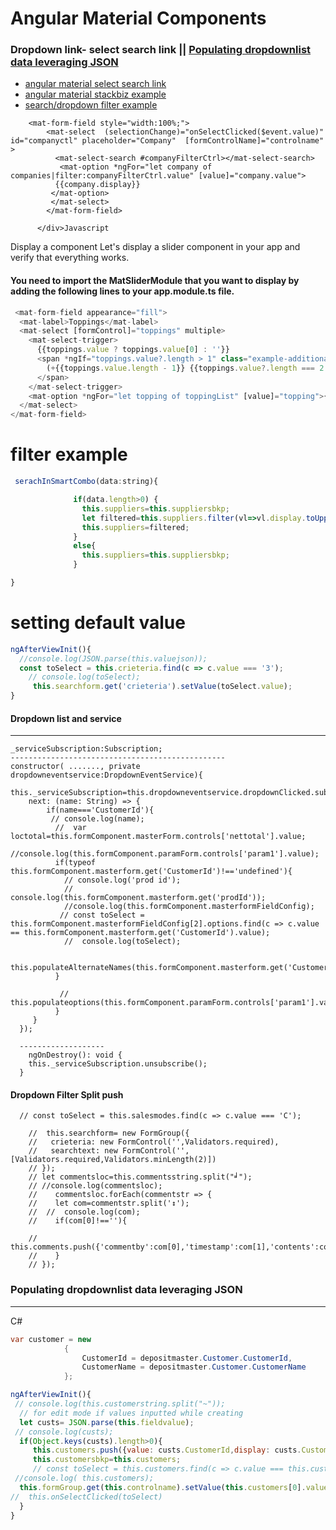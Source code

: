 # Angular Material Components
### Dropdown link- select search link || [Populating dropdownlist data leveraging JSON](#Populating-dropdownlist-data-leveraging-JSON)

- [angular material select search link](https://www.npmjs.com/package/ngx-mat-select-search)
- [angular material stackbiz example](https://stackblitz.com/edit/mat-select-search)
- [search/dropdown filter example](#filter-example)
```<div  [formGroup]="formGroup" style="width:100%;">
    <mat-form-field style="width:100%;">
        <mat-select  (selectionChange)="onSelectClicked($event.value)" id="companyctl" placeholder="Company"  [formControlName]="controlname" >
          <mat-select-search #companyFilterCtrl></mat-select-search>
           <mat-option *ngFor="let company of companies|filter:companyFilterCtrl.value" [value]="company.value">
          {{company.display}}
         </mat-option>
         </mat-select>
        </mat-form-field>

      </div>Javascript

```

Display a component
Let's display a slider component in your app and verify that everything works.

#### You need to import the MatSliderModule that you want to display by adding the following lines to your app.module.ts file.

```Javascript
 <mat-form-field appearance="fill">
  <mat-label>Toppings</mat-label>
  <mat-select [formControl]="toppings" multiple>
    <mat-select-trigger>
      {{toppings.value ? toppings.value[0] : ''}}
      <span *ngIf="toppings.value?.length > 1" class="example-additional-selection">
        (+{{toppings.value.length - 1}} {{toppings.value?.length === 2 ? 'other' : 'others'}})
      </span>
    </mat-select-trigger>
    <mat-option *ngFor="let topping of toppingList" [value]="topping">{{topping}}</mat-option>
  </mat-select>
</mat-form-field>

```

# filter example
``` Javascript
 serachInSmartCombo(data:string){

              if(data.length>0) {
                this.suppliers=this.suppliersbkp;
                let filtered=this.suppliers.filter(vl=>vl.display.toUpperCase().indexOf(data.toUpperCase())!==-1);
                this.suppliers=filtered;
              }
              else{
                this.suppliers=this.suppliersbkp;
              }

}
```
# setting default value
```Javascript
ngAfterViewInit(){
  //console.log(JSON.parse(this.valuejson));
  const toSelect = this.crieteria.find(c => c.value === '3');
    // console.log(toSelect);
     this.searchform.get('crieteria').setValue(toSelect.value);
}
```

#### Dropdown list and service
---------------------------------------
```
_serviceSubscription:Subscription;
------------------------------------------------
constructor( ......., private dropdowneventservice:DropdownEventService){
 this._serviceSubscription=this.dropdowneventservice.dropdownClicked.subscribe({
    next: (name: String) => {
        if(name==='CustomerId'){
         // console.log(name);
          //  var loctotal=this.formComponent.masterForm.controls['nettotal'].value;
          //console.log(this.formComponent.paramForm.controls['param1'].value);
          if(typeof this.formComponent.masterform.get('CustomerId')!=='undefined'){
            // console.log('prod id');
            // console.log(this.formComponent.masterform.get('prodId'));
            //console.log(this.formComponent.masterformFieldConfig);
           // const toSelect = this.formComponent.masterformFieldConfig[2].options.find(c => c.value == this.formComponent.masterform.get('CustomerId').value);
            //  console.log(toSelect);

              this.populateAlternateNames(this.formComponent.masterform.get('CustomerId').value);
          }

           // this.populateoptions(this.formComponent.paramForm.controls['param1'].value,this.formComponent.paramForm.controls['param2'].value);
          }
     }
  });
  
  -------------------
    ngOnDestroy(): void {
    this._serviceSubscription.unsubscribe();
  }
```

#### Dropdown Filter Split push
```
  // const toSelect = this.salesmodes.find(c => c.value === 'C');

    //  this.searchform= new FormGroup({
    //   crieteria: new FormControl('',Validators.required),
    //   searchtext: new FormControl('',[Validators.required,Validators.minLength(2)])
    // });
    // let commentsloc=this.commentsstring.split("╛");
    // //console.log(commentsloc);
    //    commentsloc.forEach(commentstr => {
    //    let com=commentstr.split('↕');
    //  //  console.log(com);
    //    if(com[0]!==''){

    //    this.comments.push({'commentby':com[0],'timestamp':com[1],'contents':com[2],'status':com[3]});
    //    }
    // });
```

### Populating dropdownlist data leveraging JSON
--------------------------------------------------------
C#
```C#
var customer = new
            {
                CustomerId = depositmaster.Customer.CustomerId,
                CustomerName = depositmaster.Customer.CustomerName
            };
```
```Javascript
ngAfterViewInit(){
 // console.log(this.customerstring.split("~"));
  // for edit mode if values inputted while creating
  let custs= JSON.parse(this.fieldvalue);
 // console.log(custs);
  if(Object.keys(custs).length>0){
     this.customers.push({value: custs.CustomerId,display: custs.CustomerName});
     this.customersbkp=this.customers;
     // const toSelect = this.customers.find(c => c.value === this.custs[0]);
 //console.log( this.customers);
  this.formGroup.get(this.controlname).setValue(this.customers[0].value);
//  this.onSelectClicked(toSelect)
  }
}
```
